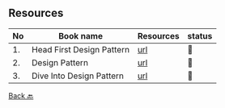 ## Resources

|No|Book name|Resources|status|
|--|---------|---------|------|
|1.| Head First Design Pattern| [url](https://github.com/Urunov/Interview-Preparation-WAY/tree/master/Books/DesignPattern/HeadFirstDesignPattern)|📘|
|2.| Design Pattern| [url](https://github.com/Urunov/Interview-Preparation-WAY/tree/master/Books/DesignPattern/DesignPattern)|📘|
|3.| Dive Into Design Pattern| [url](https://github.com/Urunov/Interview-Preparation-WAY/tree/master/Books/DesignPattern/DiveIntoDesignPattern)|📘|

[Back 🔙](https://github.com/Urunov/Interview-Preparation-WAY)
